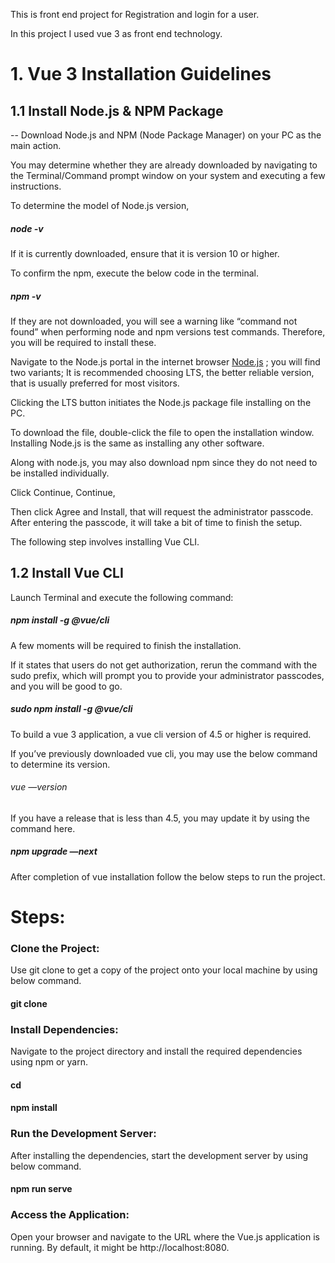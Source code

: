 This is front end project for Registration and login for a user.

In this project I used vue 3 as front end technology.

 # 1. Vue 3 Installation Guidelines

## 1.1 Install Node.js & NPM Package

-- Download Node.js and NPM (Node Package Manager) on your PC as the main action.

You may determine whether they are already downloaded by navigating to the Terminal/Command prompt window on your system and executing a few instructions.

To determine the model of Node.js version,

##### node -v

If it is currently downloaded, ensure that it is version 10 or higher.

To confirm the npm, execute the below  code in the  terminal.

##### npm -v

If they are not downloaded, you will see a warning like “command not found” when performing node and npm versions test commands. Therefore, you will be required to install these.

Navigate to the Node.js portal in the internet browser [Node.js]([URL](https://nodejs.org/en))
; you will find two variants; It is recommended choosing LTS, the better reliable version, that is usually preferred for most visitors.

Clicking the LTS button initiates the Node.js package file installing on the PC.

To download the file, double-click the file to open the installation window. Installing Node.js is the same as installing any other software.

Along with node.js, you may also download npm since they do not need to be installed individually.

Click Continue, Continue,

Then click Agree and Install, that will request the administrator passcode. After entering the passcode, it will take a bit of time to finish the setup.

The following step involves installing Vue CLI.

## 1.2 Install Vue CLI

Launch Terminal and execute the following command:

##### npm install -g @vue/cli

A few moments will be required to finish the installation. 

If it states that users do not get authorization, rerun the command with the sudo prefix, which will prompt you to provide your administrator passcodes, and you will be good to go.

##### sudo npm install -g @vue/cli

To build a vue 3 application, a vue cli version of 4.5 or higher is required.

If you’ve previously downloaded vue cli, you may use the below command to determine its version.

###### vue —version

If you have a release that is less than 4.5, you may update it by using the command here.

##### npm upgrade —next

After completion of vue installation follow the below steps to run the project.

# Steps:

### Clone the Project:

Use git clone to get a copy of the project onto your local machine by using below command.

#### git clone <repository-url>

### Install Dependencies:

Navigate to the project directory and install the required dependencies using npm or yarn.

#### cd <project-folder>

#### npm install

### Run the Development Server:

After installing the dependencies, start the development server by using below command.

#### npm run serve

### Access the Application:

Open your browser and navigate to the URL where the Vue.js application is running. By default, it might be http://localhost:8080.
